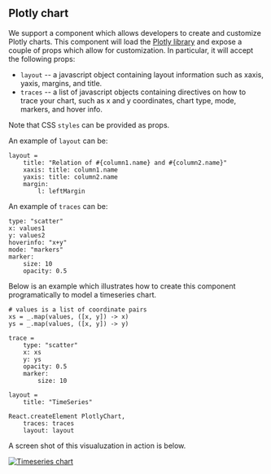 ## Plotly chart

We support a component which allows developers to create and customize Plotly charts. This component will load the [Plotly library](https://plot.ly/javascript/) and expose a couple of props which allow for customization. In particular, it will accept the following props:

* `layout` -- a javascript object containing layout information such as xaxis, yaxis, margins, and title.
* `traces` -- a list of javascript objects containing directives on how to trace your chart, such as x and y coordinates, chart type, mode, markers, and hover info.

Note that CSS `styles` can be provided as props.

An example of `layout` can be:
```
layout =
    title: "Relation of #{column1.name} and #{column2.name}"
    xaxis: title: column1.name
    yaxis: title: column2.name
    margin:
        l: leftMargin
```

An example of `traces` can be:
```
type: "scatter"
x: values1
y: values2
hoverinfo: "x+y"
mode: "markers"
marker:
    size: 10
    opacity: 0.5
```

Below is an example which illustrates how to create this component programatically to model a timeseries chart.

```
# values is a list of coordinate pairs
xs = _.map(values, ([x, y]) -> x)
ys = _.map(values, ([x, y]) -> y)

trace =
    type: "scatter"
    x: xs
    y: ys
    opacity: 0.5
    marker:
        size: 10

layout =
    title: "TimeSeries"

React.createElement PlotlyChart,
    traces: traces
    layout: layout
```

A screen shot of this visualuzation in action is below.

[![Timeseries chart](../../../../assets/img/timeseries-chart.png "Timeseries chart")](../timeseries-cahrt.png)
